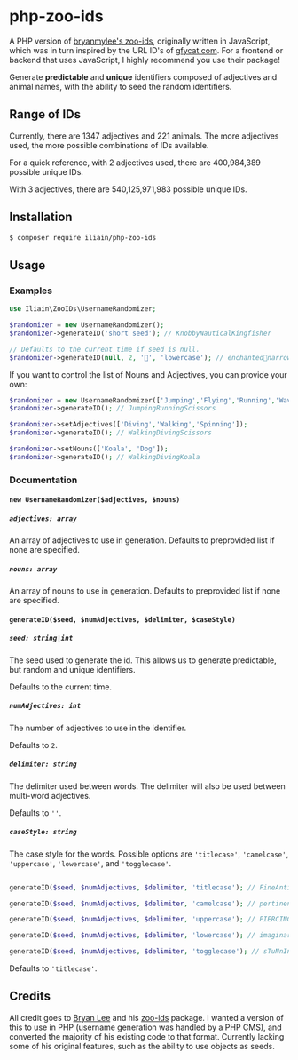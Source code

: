 # php-zoo-ids

A PHP version of [bryanmylee's zoo-ids](https://github.com/bryanmylee/zoo-ids), originally written in JavaScript, which was in turn inspired by the URL ID's of [gfycat.com](https://gfycat.com). For a frontend or backend that uses JavaScript, I highly recommend you use their package!

Generate **predictable** and **unique** identifiers composed of adjectives and animal names, with the ability to seed the random identifiers.

## Range of IDs

Currently, there are 1347 adjectives and 221 animals. The more adjectives used, the more possible combinations of IDs available.

For a quick reference, with 2 adjectives used, there are 400,984,389 possible unique IDs.

With 3 adjectives, there are 540,125,971,983 possible unique IDs.

## Installation

```bash
$ composer require iliain/php-zoo-ids
```

## Usage

### Examples

```php
use Iliain\ZooIDs\UsernameRandomizer;

$randomizer = new UsernameRandomizer();
$randomizer->generateID('short seed'); // KnobbyNauticalKingfisher

// Defaults to the current time if seed is null.
$randomizer->generateID(null, 2, '🍓', 'lowercase'); // enchanted🍓narrow🍓wallaby
```

If you want to control the list of Nouns and Adjectives, you can provide your own: 

```php
$randomizer = new UsernameRandomizer(['Jumping','Flying','Running','Waving'], ['Rock', 'Paper', 'Scissors']);
$randomizer->generateID(); // JumpingRunningScissors

$randomizer->setAdjectives(['Diving','Walking','Spinning']);
$randomizer->generateID(); // WalkingDivingScissors

$randomizer->setNouns(['Koala', 'Dog']);
$randomizer->generateID(); // WalkingDivingKoala
```

### Documentation

#### `new UsernameRandomizer($adjectives, $nouns)`

##### `adjectives: array`

An array of adjectives to use in generation. Defaults to preprovided list if none are specified.

##### `nouns: array`

An array of nouns to use in generation. Defaults to preprovided list if none are specified.

#### `generateID($seed, $numAdjectives, $delimiter, $caseStyle)`

##### `seed: string|int`

The seed used to generate the id. This allows us to generate predictable, but random and unique identifiers.

Defaults to the current time.

##### `numAdjectives: int`

The number of adjectives to use in the identifier.

Defaults to `2`.

##### `delimiter: string`

The delimiter used between words. The delimiter will also be used between
multi-word adjectives.

Defaults to `''`.

##### `caseStyle: string`

The case style for the words. Possible options are `'titlecase'`, `'camelcase'`, `'uppercase'`, `'lowercase'`, and `'togglecase'`.

```php

generateID($seed, $numAdjectives, $delimiter, 'titlecase'); // FineAntiqueElk

generateID($seed, $numAdjectives, $delimiter, 'camelcase'); // pertinentPoshGoldfinch

generateID($seed, $numAdjectives, $delimiter, 'uppercase'); // PIERCINGRESPONSIBLECAMEL

generateID($seed, $numAdjectives, $delimiter, 'lowercase'); // imaginarywingedsalamander

generateID($seed, $numAdjectives, $delimiter, 'togglecase'); // sTuNnInGdEsCrIpTiVepEaFoWl
```

Defaults to `'titlecase'`.

## Credits

All credit goes to [Bryan Lee](https://github.com/bryanmylee) and his [zoo-ids](https://github.com/bryanmylee/zoo-ids) package. I wanted a version of this to use in PHP (username generation was handled by a PHP CMS), and converted the majority of his existing code to that format. Currently lacking some of his original features, such as the ability to use objects as seeds.
